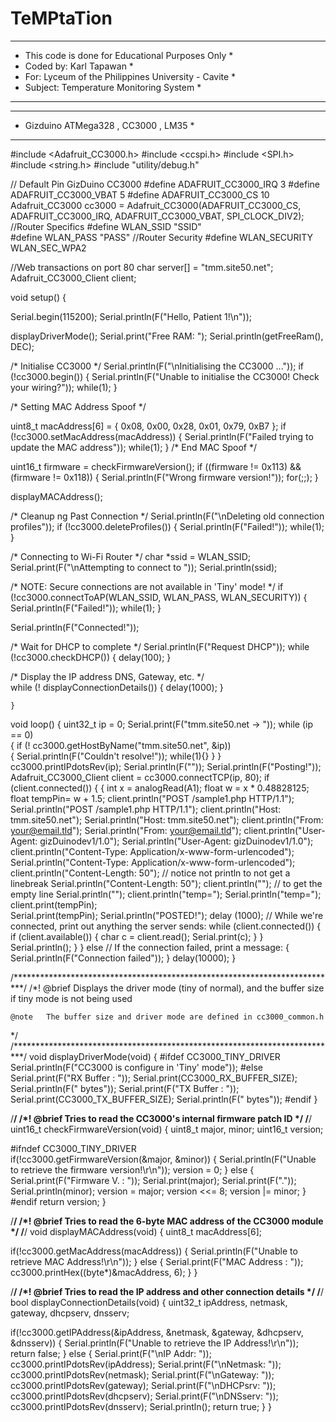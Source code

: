 # TeMPtaTion


**********************************************************
*   This code is done for Educational Purposes Only      *
*   Coded by: Karl Tapawan                               *
*   For: Lyceum of the Philippines University - Cavite   *
*   Subject: Temperature Monitoring System               *
**********************************************************


**********************************************************
*   Gizduino ATMega328 , CC3000 , LM35                   *
**********************************************************


#include <Adafruit_CC3000.h>
#include <ccspi.h>
#include <SPI.h>
#include <string.h>
#include "utility/debug.h"

// Default Pin GizDuino CC3000
#define ADAFRUIT_CC3000_IRQ   3 
#define ADAFRUIT_CC3000_VBAT  5
#define ADAFRUIT_CC3000_CS    10
Adafruit_CC3000 cc3000 = Adafruit_CC3000(ADAFRUIT_CC3000_CS, ADAFRUIT_CC3000_IRQ, ADAFRUIT_CC3000_VBAT,
                                         SPI_CLOCK_DIV2); 
//Router Specifics
#define WLAN_SSID       "SSID"       
#define WLAN_PASS       "PASS"
//Router Security
#define WLAN_SECURITY   WLAN_SEC_WPA2

//Web transactions on port 80
char server[] = "tmm.site50.net";
Adafruit_CC3000_Client client;


void setup()
{

  Serial.begin(115200);
  Serial.println(F("Hello, Patient 1!\n")); 

  displayDriverMode();
  Serial.print("Free RAM: "); Serial.println(getFreeRam(), DEC);

  /* Initialise CC3000 */
  Serial.println(F("\nInitialising the CC3000 ..."));
  if (!cc3000.begin())
  {
    Serial.println(F("Unable to initialise the CC3000! Check your wiring?"));
    while(1);
  }

  /* Setting MAC Address Spoof */

  uint8_t macAddress[6] = { 0x08, 0x00, 0x28, 0x01, 0x79, 0xB7 };
   if (!cc3000.setMacAddress(macAddress))
   {
     Serial.println(F("Failed trying to update the MAC address"));
     while(1);
   }
  /* End MAC Spoof */

  uint16_t firmware = checkFirmwareVersion();
  if ((firmware != 0x113) && (firmware != 0x118)) {
    Serial.println(F("Wrong firmware version!"));
    for(;;);
  }

  displayMACAddress();

  /* Cleanup ng Past Connection */
  Serial.println(F("\nDeleting old connection profiles"));
  if (!cc3000.deleteProfiles()) {
    Serial.println(F("Failed!"));
    while(1);
  }

  /* Connecting to Wi-Fi Router */
  char *ssid = WLAN_SSID;            
  Serial.print(F("\nAttempting to connect to ")); Serial.println(ssid);

  /* NOTE: Secure connections are not available in 'Tiny' mode! */
  if (!cc3000.connectToAP(WLAN_SSID, WLAN_PASS, WLAN_SECURITY)) {
    Serial.println(F("Failed!"));
    while(1);
  }

  Serial.println(F("Connected!"));

  /* Wait for DHCP to complete */
  Serial.println(F("Request DHCP"));
  while (!cc3000.checkDHCP())
  {
    delay(100);
  }  

  /* Display the IP address DNS, Gateway, etc. */  
  while (! displayConnectionDetails()) {
    delay(1000);
  }

    }


void loop()
{
        uint32_t ip = 0;
        Serial.print(F("tmm.site50.net -> "));
        while  (ip  ==  0)  
        {
            if  (!  cc3000.getHostByName("tmm.site50.net", &ip))  
            {
                Serial.println(F("Couldn't resolve!"));
                while(1){}
            }
        }  
                cc3000.printIPdotsRev(ip);
                Serial.println(F(""));
                Serial.println(F("Posting!"));
                    Adafruit_CC3000_Client client = cc3000.connectTCP(ip, 80);
        if (client.connected()) 
        {
            {
              int x = analogRead(A1);
              float w = x * 0.48828125; 
              float tempPin= w + 1.5; 
                client.println("POST /sample1.php HTTP/1.1");
                Serial.println("POST /sample1.php HTTP/1.1");
                client.println("Host: tmm.site50.net");
                Serial.println("Host: tmm.site50.net");
                client.println("From: your@email.tld"); 
                Serial.println("From: your@email.tld");
                client.println("User-Agent: gizDuinodev1/1.0");
                Serial.println("User-Agent: gizDuinodev1/1.0");
                client.println("Content-Type: Application/x-www-form-urlencoded");
                Serial.println("Content-Type: Application/x-www-form-urlencoded");
                client.println("Content-Length: 50"); // notice not println to not get a linebreak
                Serial.println("Content-Length: 50");
                client.println("");               // to get the empty line
                Serial.println("");
                client.println("temp="); 
                Serial.println("temp=");
                client.print(tempPin);        
                Serial.print(tempPin);
                Serial.println("POSTED!");
                delay (1000);
                // While we're connected, print out anything the server sends:
                while (client.connected())
                    {
                    if (client.available())
                        {
                        char c = client.read();
                        Serial.print(c);
                        }
                    }
                        Serial.println();
            } 
        }
                    else // If the connection failed, print a message:
                    {
                        Serial.println(F("Connection failed"));
                    }
        delay(10000);
}


/**************************************************************************/
/*!
    @brief  Displays the driver mode (tiny of normal), and the buffer
            size if tiny mode is not being used

    @note   The buffer size and driver mode are defined in cc3000_common.h
*/
/**************************************************************************/
void displayDriverMode(void)
{
  #ifdef CC3000_TINY_DRIVER
    Serial.println(F("CC3000 is configure in 'Tiny' mode"));
  #else
    Serial.print(F("RX Buffer : "));
    Serial.print(CC3000_RX_BUFFER_SIZE);
    Serial.println(F(" bytes"));
    Serial.print(F("TX Buffer : "));
    Serial.print(CC3000_TX_BUFFER_SIZE);
    Serial.println(F(" bytes"));
  #endif
}

/**************************************************************************/
/*!
    @brief  Tries to read the CC3000's internal firmware patch ID
*/
/**************************************************************************/
uint16_t checkFirmwareVersion(void)
{
  uint8_t major, minor;
  uint16_t version;

#ifndef CC3000_TINY_DRIVER  
  if(!cc3000.getFirmwareVersion(&major, &minor))
  {
    Serial.println(F("Unable to retrieve the firmware version!\r\n"));
    version = 0;
  }
  else
  {
    Serial.print(F("Firmware V. : "));
    Serial.print(major); Serial.print(F(".")); Serial.println(minor);
    version = major; version <<= 8; version |= minor;
  }
#endif
  return version;
}

/**************************************************************************/
/*!
    @brief  Tries to read the 6-byte MAC address of the CC3000 module
*/
/**************************************************************************/
void displayMACAddress(void)
{
  uint8_t macAddress[6];

  if(!cc3000.getMacAddress(macAddress))
  {
    Serial.println(F("Unable to retrieve MAC Address!\r\n"));
  }
  else
  {
    Serial.print(F("MAC Address : "));
    cc3000.printHex((byte*)&macAddress, 6);
  }
}


/**************************************************************************/
/*!
    @brief  Tries to read the IP address and other connection details
*/
/**************************************************************************/
bool displayConnectionDetails(void)
{
  uint32_t ipAddress, netmask, gateway, dhcpserv, dnsserv;

  if(!cc3000.getIPAddress(&ipAddress, &netmask, &gateway, &dhcpserv, &dnsserv))
  {
    Serial.println(F("Unable to retrieve the IP Address!\r\n"));
    return false;
  }
  else
  {
    Serial.print(F("\nIP Addr: ")); cc3000.printIPdotsRev(ipAddress);
    Serial.print(F("\nNetmask: ")); cc3000.printIPdotsRev(netmask);
    Serial.print(F("\nGateway: ")); cc3000.printIPdotsRev(gateway);
    Serial.print(F("\nDHCPsrv: ")); cc3000.printIPdotsRev(dhcpserv);
    Serial.print(F("\nDNSserv: ")); cc3000.printIPdotsRev(dnsserv);
    Serial.println();
    return true;
  }
}
